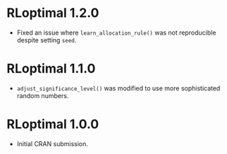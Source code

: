 # RLoptimal 1.2.0

* Fixed an issue where `learn_allocation_rule()` was not reproducible despite setting `seed`.

# RLoptimal 1.1.0

* `adjust_significance_level()` was modified to use more sophisticated random numbers.

# RLoptimal 1.0.0

* Initial CRAN submission.
